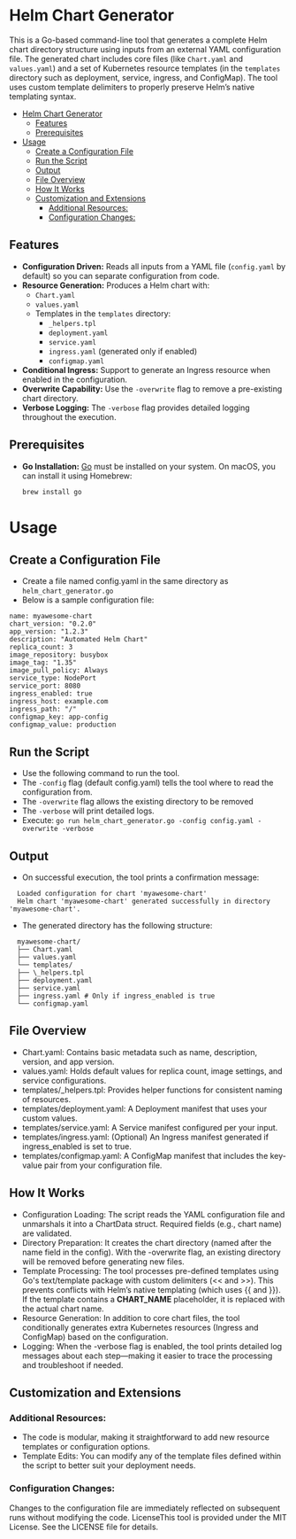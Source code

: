 # Helm Chart Generator

This is a Go-based command-line tool that generates a complete Helm chart directory structure using inputs from an external YAML configuration file. The generated chart includes core files (like `Chart.yaml` and `values.yaml`) and a set of Kubernetes resource templates (in the `templates` directory such as deployment, service, ingress, and ConfigMap). The tool uses custom template delimiters to properly preserve Helm’s native templating syntax.

- [Helm Chart Generator](#helm-chart-generator)
  - [Features](#features)
  - [Prerequisites](#prerequisites)
- [Usage](#usage)
  - [Create a Configuration File](#create-a-configuration-file)
  - [Run the Script](#run-the-script)
  - [Output](#output)
  - [File Overview](#file-overview)
  - [How It Works](#how-it-works)
  - [Customization and Extensions](#customization-and-extensions)
    - [Additional Resources:](#additional-resources)
    - [Configuration Changes:](#configuration-changes)

## Features

- **Configuration Driven:** Reads all inputs from a YAML file (`config.yaml` by default) so you can separate configuration from code.
- **Resource Generation:** Produces a Helm chart with:
  - `Chart.yaml`
  - `values.yaml`
  - Templates in the `templates` directory:
    - `_helpers.tpl`
    - `deployment.yaml`
    - `service.yaml`
    - `ingress.yaml` (generated only if enabled)
    - `configmap.yaml`
- **Conditional Ingress:** Support to generate an Ingress resource when enabled in the configuration.
- **Overwrite Capability:** Use the `-overwrite` flag to remove a pre-existing chart directory.
- **Verbose Logging:** The `-verbose` flag provides detailed logging throughout the execution.

## Prerequisites

- **Go Installation:**
  [Go](https://golang.org) must be installed on your system. On macOS, you can install it using Homebrew:
  ```bash
  brew install go
  ```

# Usage

## Create a Configuration File

- Create a file named config.yaml in the same directory as `helm_chart_generator.go`
- Below is a sample configuration file:

```
name: myawesome-chart
chart_version: "0.2.0"
app_version: "1.2.3"
description: "Automated Helm Chart"
replica_count: 3
image_repository: busybox
image_tag: "1.35"
image_pull_policy: Always
service_type: NodePort
service_port: 8080
ingress_enabled: true
ingress_host: example.com
ingress_path: "/"
configmap_key: app-config
configmap_value: production
```

## Run the Script

- Use the following command to run the tool.
- The `-config` flag (default config.yaml) tells the tool where to read the configuration from.
- The `-overwrite` flag allows the existing directory to be removed
- The `-verbose` will print detailed logs.
- Execute: `go run helm_chart_generator.go -config config.yaml -overwrite -verbose`

## Output

- On successful execution, the tool prints a confirmation message:

```
  Loaded configuration for chart 'myawesome-chart'
  Helm chart 'myawesome-chart' generated successfully in directory 'myawesome-chart'.
```

- The generated directory has the following structure:

```
  myawesome-chart/
  ├── Chart.yaml
  ├── values.yaml
  └── templates/
  ├── \_helpers.tpl
  ├── deployment.yaml
  ├── service.yaml
  ├── ingress.yaml # Only if ingress_enabled is true
  └── configmap.yaml

```

## File Overview

- Chart.yaml: Contains basic metadata such as name, description, version, and app version.
- values.yaml: Holds default values for replica count, image settings, and service configurations.
- templates/\_helpers.tpl: Provides helper functions for consistent naming of resources.
- templates/deployment.yaml: A Deployment manifest that uses your custom values.
- templates/service.yaml: A Service manifest configured per your input.
- templates/ingress.yaml: (Optional) An Ingress manifest generated if ingress_enabled is set to true.
- templates/configmap.yaml: A ConfigMap manifest that includes the key-value pair from your configuration file.

## How It Works

- Configuration Loading:
  The script reads the YAML configuration file and unmarshals it into a ChartData struct. Required fields (e.g., chart name) are validated.
- Directory Preparation:
  It creates the chart directory (named after the name field in the config). With the -overwrite flag, an existing directory will be removed before generating new files.
- Template Processing:
  The tool processes pre-defined templates using Go's text/template package with custom delimiters (<< and >>). This prevents conflicts with Helm’s native templating (which uses {{ and }}). If the template contains a **CHART_NAME** placeholder, it is replaced with the actual chart name.
- Resource Generation:
  In addition to core chart files, the tool conditionally generates extra Kubernetes resources (Ingress and ConfigMap) based on the configuration.
- Logging:
  When the -verbose flag is enabled, the tool prints detailed log messages about each step—making it easier to trace the processing and troubleshoot if needed.

## Customization and Extensions

### Additional Resources:

- The code is modular, making it straightforward to add new resource templates or configuration options.
- Template Edits:
  You can modify any of the template files defined within the script to better suit your deployment needs.

### Configuration Changes:

Changes to the configuration file are immediately reflected on subsequent runs without modifying the code.
LicenseThis tool is provided under the MIT License. See the LICENSE file for details.
